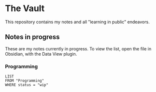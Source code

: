 # The Vault

This repository contains my notes and all "learning in public" endeavors.

## Notes in progress

These are my notes currently in progress. To view the list, open the file in Obsidian, with the Data View plugin.

### Programming

```dataview
LIST
FROM "Programming"
WHERE status = "wip"
```



